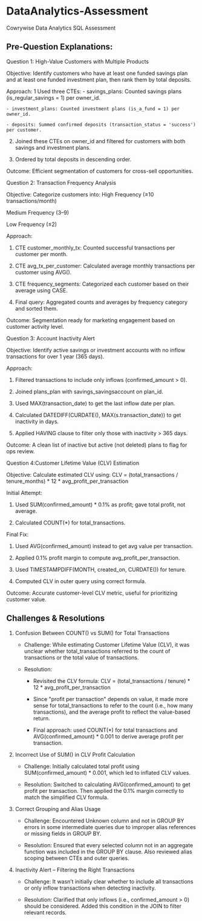 # DataAnalytics-Assessment
Cowrywise Data Analytics SQL Assessment

## Pre-Question Explanations:
Question 1: High-Value Customers with Multiple Products

Objective: Identify customers who have at least one funded savings plan and at least one funded investment plan, then rank them by total deposits.

Approach:
1 Used three CTEs:
	- savings_plans: Counted savings plans (is_regular_savings = 1) per owner_id.

	- investment_plans: Counted investment plans (is_a_fund = 1) per owner_id.

	- deposits: Summed confirmed deposits (transaction_status = 'success') per customer.

2. Joined these CTEs on owner_id and filtered for customers with both savings and investment plans.

3. Ordered by total deposits in descending order.

Outcome: Efficient segmentation of customers for cross-sell opportunities.


Question 2: Transaction Frequency Analysis

Objective: Categorize customers into:
High Frequency (≥10 transactions/month)

Medium Frequency (3–9)

Low Frequency (≤2)

Approach:

1. CTE customer_monthly_tx: Counted successful transactions per customer per month.

2. CTE avg_tx_per_customer: Calculated average monthly transactions per customer using AVG().

3. CTE frequency_segments: Categorized each customer based on their average using CASE.

4. Final query: Aggregated counts and averages by frequency category and sorted them.

Outcome: Segmentation ready for marketing engagement based on customer activity level.


Question 3: Account Inactivity Alert

Objective: Identify active savings or investment accounts with no inflow transactions for over 1 year (365 days).

Approach:

1. Filtered transactions to include only inflows (confirmed_amount > 0).

2. Joined plans_plan with savings_savingsaccount on plan_id.

3. Used MAX(transaction_date) to get the last inflow date per plan.

4. Calculated DATEDIFF(CURDATE(), MAX(s.transaction_date)) to get inactivity in days.

5. Applied HAVING clause to filter only those with inactivity > 365 days.

Outcome: A clean list of inactive but active (not deleted) plans to flag for ops review.


Question 4:Customer Lifetime Value (CLV) Estimation

Objective: Calculate estimated CLV using: CLV = (total_transactions / tenure_months) * 12 * avg_profit_per_transaction

Initial Attempt:

1. Used SUM(confirmed_amount) * 0.1% as profit; gave total profit, not average.

2. Calculated COUNT(*) for total_transactions.

Final Fix:

1. Used AVG(confirmed_amount) instead to get avg value per transaction.

2. Applied 0.1% profit margin to compute avg_profit_per_transaction.

3. Used TIMESTAMPDIFF(MONTH, created_on, CURDATE()) for tenure.

4. Computed CLV in outer query using correct formula.

Outcome: Accurate customer-level CLV metric, useful for prioritizing customer value.


## Challenges & Resolutions
1. Confusion Between COUNT() vs SUM() for Total Transactions

	- Challenge: While estimating Customer Lifetime Value (CLV), it was unclear whether total_transactions referred to the count of transactions or the total value of transactions.

	- Resolution:

		- Revisited the CLV formula: CLV = (total_transactions / tenure) * 12 * avg_profit_per_transaction

		- Since "profit per transaction" depends on value, it made more sense for total_transactions to refer to the count (i.e., how many transactions), and the average profit to reflect the value-based return.

		- Final approach: used COUNT(*) for total transactions and AVG(confirmed_amount) * 0.001 to derive average profit per transaction.

2. Incorrect Use of SUM() in CLV Profit Calculation

	- Challenge: Initially calculated total profit using SUM(confirmed_amount) * 0.001, which led to inflated CLV values.

	- Resolution: Switched to calculating AVG(confirmed_amount) to get profit per transaction. Then applied the 0.1% margin correctly to match the simplified CLV formula.

3. Correct Grouping and Alias Usage

	- Challenge: Encountered Unknown column and not in GROUP BY errors in some intermediate queries due to improper alias references or missing fields in GROUP BY.

	- Resolution: Ensured that every selected column not in an aggregate function was included in the GROUP BY clause. Also reviewed alias scoping between CTEs and outer queries.

4.  Inactivity Alert – Filtering the Right Transactions

	- Challenge: It wasn’t initially clear whether to include all transactions or only inflow transactions when detecting inactivity.

	- Resolution: Clarified that only inflows (i.e., confirmed_amount > 0) should be considered. Added this condition in the JOIN to filter relevant records.
